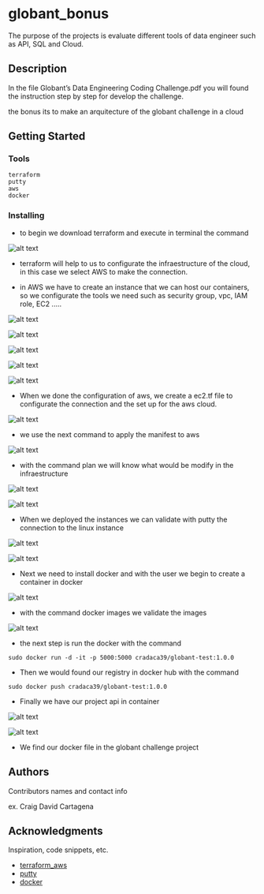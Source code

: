 # globant_bonus

The purpose of the projects is evaluate different tools of data engineer such as API, SQL and Cloud.

## Description

In the file Globant’s Data Engineering Coding Challenge.pdf you will found the instruction step by step for develop the challenge.

the bonus its to make an arquitecture of the globant challenge in a cloud

## Getting Started

### Tools

```
terraform
putty
aws
docker
```

### Installing

* to begin we download terraform and execute in terminal the command


![alt text](https://github.com/cradaca39/globant_bonus/blob/main/images/image.png?raw=true)


* terraform will help to us to configurate the infraestructure of the cloud, in this case we select AWS to make the connection.

* in AWS we have to create an instance that we can host our containers, so we configurate the tools we need such as security group, vpc, IAM role, EC2 .....

![alt text](https://github.com/cradaca39/globant_bonus/blob/main/images/image-2.png?raw=true)

![alt text](https://github.com/cradaca39/globant_bonus/blob/main/images/image-3.png?raw=true)

![alt text](https://github.com/cradaca39/globant_bonus/blob/main/images/image-4.png?raw=true)

![alt text](https://github.com/cradaca39/globant_bonus/blob/main/images/image-5.png?raw=true)

![alt text](https://github.com/cradaca39/globant_bonus/blob/main/images/image-6.png?raw=true)


* When we done the configuration of aws, we create a ec2.tf file to configurate the connection and the set up for the aws cloud.

![alt text](https://github.com/cradaca39/globant_bonus/blob/main/images/image-1.png?raw=true)


* we use the next command to apply the manifest to aws

![alt text](https://github.com/cradaca39/globant_bonus/blob/main/images/image-9.png?raw=true)


* with the command plan we will know what would be modify in the infraestructure

![alt text](https://github.com/cradaca39/globant_bonus/blob/main/images/image-10.png?raw=true)

![alt text](https://github.com/cradaca39/globant_bonus/blob/main/images/image-11.png?raw=true)


* When we deployed the instances we can validate with putty the connection to the linux instance

![alt text](https://github.com/cradaca39/globant_bonus/blob/main/images/image-7.png?raw=true)

![alt text](https://github.com/cradaca39/globant_bonus/blob/main/images/image-8.png?raw=true)


* Next we need to install docker and with the user we begin to create a container in docker

![alt text](https://github.com/cradaca39/globant_bonus/blob/main/images/image-12.png?raw=true)

* with the command docker images we validate the images

![alt text](https://github.com/cradaca39/globant_bonus/blob/main/images/image-13.png?raw=true)

* the next step is run the docker with the command

```
sudo docker run -d -it -p 5000:5000 cradaca39/globant-test:1.0.0

```

* Then we would found our registry in docker hub with the command

```
sudo docker push cradaca39/globant-test:1.0.0

```
* Finally we have our project api in container

![alt text](https://github.com/cradaca39/globant_bonus/blob/main/images/image-14.png?raw=true)

![alt text](https://github.com/cradaca39/globant_bonus/blob/main/images/image-15.png?raw=true)

* We find our docker file in the globant challenge project

## Authors

Contributors names and contact info

ex. Craig David Cartagena

## Acknowledgments

Inspiration, code snippets, etc.
* [terraform_aws](https://www.youtube.com/watch?v=4ZCrRbPR3gc&ab_channel=AWSMadeEasy)
* [putty](https://www.youtube.com/watch?v=051Jdka8piY&ab_channel=AWSMadeEasy)
* [docker](https://www.youtube.com/watch?v=syreTtT5l6A&ab_channel=DanielDotson)


